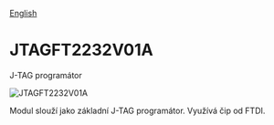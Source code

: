 
[English](./README.md)
<!--- module --->
# JTAGFT2232V01A
<!--- Emodule --->

<!--- subtitle ---> J-TAG programátor <!--- Esubtitle --->

![JTAGFT2232V01A](/doc/img/JTAGFT2232V01A_QRcode.png)

<!--- description ---> Modul slouží jako základní J-TAG programátor. Využívá čip od FTDI. <!--- Edescription --->
            